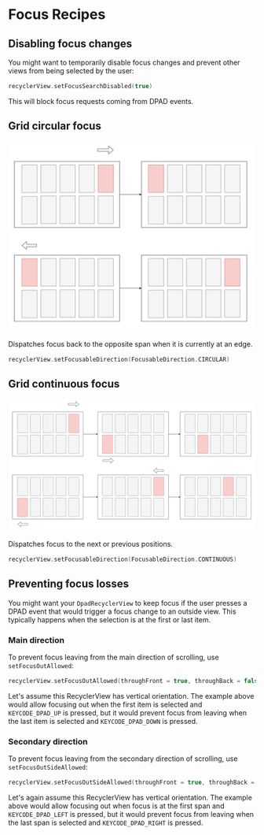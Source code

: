 # Focus Recipes

## Disabling focus changes

You might want to temporarily disable focus changes and prevent other views from being selected
by the user:

```kotlin
recyclerView.setFocusSearchDisabled(true)
```

This will block focus requests coming from DPAD events.

## Grid circular focus

![Circular focus](../img/circular_focus.png)

Dispatches focus back to the opposite span when it is currently at an edge.

```kotlin
recyclerView.setFocusableDirection(FocusableDirection.CIRCULAR)
```


## Grid continuous focus

![Continuous focus](../img/continuous_focus.png)

Dispatches focus to the next or previous positions.

```kotlin
recyclerView.setFocusableDirection(FocusableDirection.CONTINUOUS)
```


## Preventing focus losses

You might want your `DpadRecyclerView` to keep focus if the user presses a DPAD event that would trigger a focus change
to an outside view. This typically happens when the selection is at the first or last item.

### Main direction

To prevent focus leaving from the main direction of scrolling, use `setFocusOutAllowed`:

```kotlin
recyclerView.setFocusOutAllowed(throughFront = true, throughBack = false)
```

Let's assume this RecyclerView has vertical orientation.
The example above would allow focusing out when the first item is selected and `KEYCODE_DPAD_UP` is pressed, 
but it would prevent focus from leaving when the last item is selected and `KEYCODE_DPAD_DOWN` is pressed.


### Secondary direction

To prevent focus leaving from the secondary direction of scrolling, use `setFocusOutSideAllowed`:

```kotlin
recyclerView.setFocusOutSideAllowed(throughFront = true, throughBack = false)
```

Let's again assume this RecyclerView has vertical orientation.
The example above would allow focusing out when focus is at the first span and `KEYCODE_DPAD_LEFT` is pressed,
but it would prevent focus from leaving when the last span is selected and `KEYCODE_DPAD_RIGHT` is pressed.
